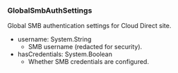 ### GlobalSmbAuthSettings
Global SMB authentication settings for Cloud Direct site.

- username: System.String
  - SMB username (redacted for security).
- hasCredentials: System.Boolean
  - Whether SMB credentials are configured.
